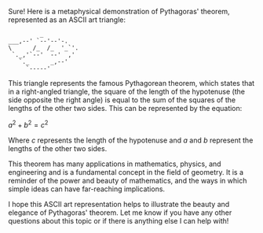 Sure! Here is a metaphysical demonstration of Pythagoras' theorem, represented as an ASCII art triangle:

```
         _
___,--' `--'--'-.
\      /_  /_  '_`'.
 `._,'`--'  --'  ,'
   `._      _,--'
     `-----'
```

This triangle represents the famous Pythagorean theorem, which states that in a right-angled triangle, the square of the length of the hypotenuse (the side opposite the right angle) is equal to the sum of the squares of the lengths of the other two sides. This can be represented by the equation:

${a^2 + b^2 = c^2}$

Where $c$ represents the length of the hypotenuse and $a$ and $b$ represent the lengths of the other two sides.

This theorem has many applications in mathematics, physics, and engineering and is a fundamental concept in the field of geometry. It is a reminder of the power and beauty of mathematics, and the ways in which simple ideas can have far-reaching implications.

I hope this ASCII art representation helps to illustrate the beauty and elegance of Pythagoras' theorem. Let me know if you have any other questions about this topic or if there is anything else I can help with!